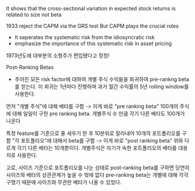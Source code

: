 It shows that the cross-sectional variation in expected stock returns is related to size not beta

1933 reject the CAPM via the GRS test 
But CAPM plays the crucial roles
- It seperates the systematic risk from the idiosyncratic risk
- emphasize the importance of this systematic risk in asset pricing

1973년도에 대부분의 소형주가 편입됐다고 정정!

Post-Ranking Betas
- 주어진 모든 risk factor에 대하여 개별 주식 수익들을 회귀하여 pre-rankng beta를 얻는다. 이 회귀는 1년마다 진행하며 과거 월간 수익률의 5년 rolling window를 사용한다.


먼저 "개별 주식"에 대해 베타를 구함
-> 이게 바로 "pre ranking beta"
100개의 주식에 대해 일일이 구한 pre ranking beta. 개별주식 수 만큼 각기 다른 베타도 100개가 나온다

특정 feature를 기준으로 줄 세우기 한 후 
10분위로 잘라내어 10개의 포트폴리오를 구함
"각 포트폴리오"에 대해서 beta를 구함
-> 이게 바로 "post ranking beta"
위와 다르게 각기 다른 베타는 10개뿐이다.  개별주식은 자기가 속한 포트폴리오의 베타를 대용치로 사용한다.

고로, 사이즈 기준으로 포트폴리오를 나눈 상태로 post-ranking beta를 구하면 당연히 사이즈와 베타의 상관관계가 높을 수 밖에 없다
pre-ranking beta는 개별에 대해 각각 구했기 때문에 사이즈와 무관한 베타가 나올 수 있었다.